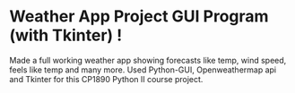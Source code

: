 # Weather App Project GUI Program (with Tkinter) !

Made a full working weather app showing forecasts like temp, wind speed, feels like temp and many more. Used Python-GUI, Openweathermap api and Tkinter for this CP1890 Python II course project.
